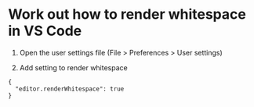 # Work out how to render whitespace in VS Code

1. Open the user settings file (File > Preferences > User settings)

2. Add setting to render whitespace
```
{
  "editor.renderWhitespace": true
}
```